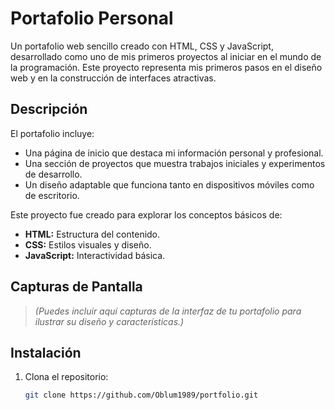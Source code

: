 # Portafolio Personal

Un portafolio web sencillo creado con HTML, CSS y JavaScript, desarrollado como uno de mis primeros proyectos al iniciar en el mundo de la programación. Este proyecto representa mis primeros pasos en el diseño web y en la construcción de interfaces atractivas.

## Descripción

El portafolio incluye:
- Una página de inicio que destaca mi información personal y profesional.
- Una sección de proyectos que muestra trabajos iniciales y experimentos de desarrollo.
- Un diseño adaptable que funciona tanto en dispositivos móviles como de escritorio.

Este proyecto fue creado para explorar los conceptos básicos de:
- **HTML:** Estructura del contenido.
- **CSS:** Estilos visuales y diseño.
- **JavaScript:** Interactividad básica.

## Capturas de Pantalla

> *(Puedes incluir aquí capturas de la interfaz de tu portafolio para ilustrar su diseño y características.)*

## Instalación

1. Clona el repositorio:
   ```bash
   git clone https://github.com/Oblum1989/portfolio.git
